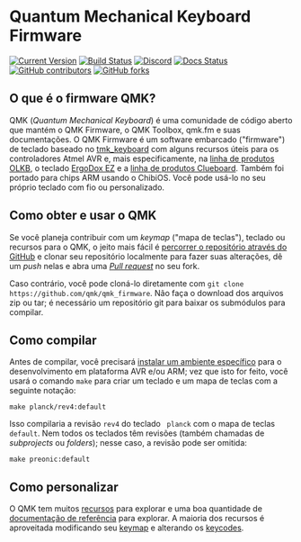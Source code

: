 # Quantum Mechanical Keyboard Firmware

[![Current Version](https://img.shields.io/github/tag/qmk/qmk_firmware.svg)](https://github.com/qmk/qmk_firmware/tags)
[![Build Status](https://travis-ci.org/qmk/qmk_firmware.svg?branch=master)](https://travis-ci.org/qmk/qmk_firmware)
[![Discord](https://img.shields.io/discord/440868230475677696.svg)](https://discord.gg/Uq7gcHh)
[![Docs Status](https://img.shields.io/badge/docs-ready-orange.svg)](https://docs.qmk.fm)
[![GitHub contributors](https://img.shields.io/github/contributors/qmk/qmk_firmware.svg)](https://github.com/qmk/qmk_firmware/pulse/monthly)
[![GitHub forks](https://img.shields.io/github/forks/qmk/qmk_firmware.svg?style=social&label=Fork)](https://github.com/qmk/qmk_firmware/)

## O que é o firmware QMK?
QMK (*Quantum Mechanical Keyboard*) é uma comunidade de código aberto que mantém o QMK Firmware, o QMK Toolbox, qmk.fm e suas documentações. O QMK Firmware é um software embarcado ("firmware") de teclado baseado no [tmk\_keyboard](http://github.com/tmk/tmk_keyboard) com alguns recursos úteis para os controladores Atmel AVR e, mais especificamente, na [linha de produtos OLKB](http://olkb.com), o teclado [ErgoDox EZ](http://www.ergodox-ez.com) e a [linha de produtos Clueboard](http://clueboard.co/). Também foi portado para chips ARM usando o ChibiOS. Você pode usá-lo no seu próprio teclado com fio ou personalizado.

## Como obter e usar o QMK

Se você planeja contribuir com um _keymap_ ("mapa de teclas"), teclado ou recursos para o QMK, o jeito mais fácil é [percorrer o repositório através do GitHub](https://github.com/qmk/qmk_firmware#fork-destination-box) e clonar seu repositório localmente para fazer suas alterações, dê um _push_ nelas e abra uma [_Pull request_](https://github.com/qmk/qmk_firmware/pulls) no seu fork.

Caso contrário, você pode cloná-lo diretamente com `git clone https://github.com/qmk/qmk_firmware`. Não faça o download dos arquivos zip ou tar; é necessário um repositório git para baixar os submódulos para compilar.

## Como compilar

Antes de compilar, você precisará [instalar um ambiente específico](getting_started_build_tools.md) para o desenvolvimento em plataforma AVR e/ou ARM; vez que isto for feito, você usará o comando `make` para criar um teclado e um mapa de teclas com a seguinte notação:

    make planck/rev4:default

Isso compilaria a revisão `rev4` do teclado ` planck` com o mapa de teclas `default`. Nem todos os teclados têm revisões (também chamadas de _subprojects_ ou _folders_); nesse caso, a revisão pode ser omitida:

    make preonic:default

## Como personalizar

O QMK tem muitos [recursos](features.md) para explorar e uma boa quantidade de [documentação de referência](http://docs.qmk.fm) para explorar. A maioria dos recursos é aproveitada modificando seu [keymap](keymap.md) e alterando os [keycodes](keycodes.md).
